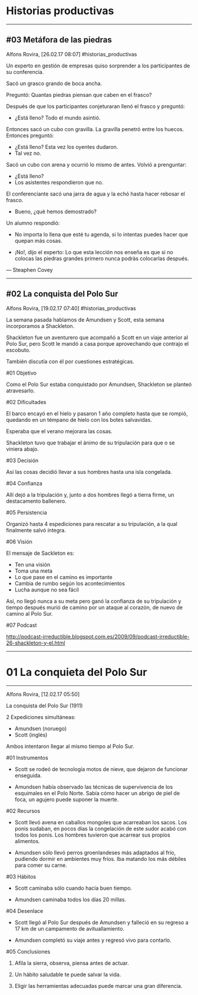 # Historias productivas


---------------------------
#03 Metáfora de las piedras
---------------------------

Alfons Rovira, [26.02.17 08:07]
#historias_productivas

Un experto en gestión de empresas quiso sorprender a los participantes de su conferencia.

Sacó un grasco grando de boca ancha.

Preguntó: Quantas piedras piensan que caben en el frasco?

Después de que los participantes conjeturaran llenó el frasco y preguntó:

- ¿Está lleno? Todo el mundo asintió.

Entonces sacó un cubo con gravilla. La gravilla penetró entre los huecos. Entonces preguntó:

- ¿Está lleno? Esta vez los oyentes dudaron.
- Tal vez no.

Sacó un cubo con arena y ocurrió lo mismo de antes. Volvió a prenguntar:

- ¿Está lleno?
- Los asistentes respondieron que no.

El conferenciante sacó una jarra de agua y la echó hasta hacer rebosar el frasco.

- Bueno, ¿què hemos demostrado?

Un alumno respondió:

- No importa lo llena que esté tu agenda, si lo intentas puedes hacer que quepan más cosas.

- ¡No!, dijo el experto: Lo que esta lección nos enseña es que si no colocas las piedras grandes primero nunca podràs colocarlas después.

— Steaphen Covey

-----------------------------
#02 La conquista del Polo Sur
-----------------------------

Alfons Rovira, [19.02.17 07:40]
#historias_productivas

La semana pasada hablamos de Amundsen y Scott, esta semana incorporamos a Shackleton.

Shackleton fue un aventurero que acompañó a Scott en un viaje anterior al Polo Sur, pero Scott le mandó a casa porque aprovechando que contrajo el escobuto.

También discutía con él por cuestiones estratégicas.

#01 Objetivo

Como el Polo Sur estaba conquistado por Amundsen, Shackleton se planteó atravesarlo.

#02 Dificultades

El barco encayó en el hielo y pasaron 1 año completo hasta que se rompió, quedando en un témpano de hielo con los botes salvavidas.

Esperaba que el verano mejorara las cosas.

Shackleton tuvo que trabajar el ánimo de su tripulación para que o se viniera abajo.

#03 Decisión

Así las cosas decidió llevar a sus hombres hasta una isla congelada.

#04 Confianza

Allí dejó a la tripulación y, junto a dos hombres llegó a tierra firme, un destacamento ballenero.

#05 Persistencia

Organizó hasta 4 espediciones para rescatar a su tripulación, a la qual finalmente salvó íntegra.

#06 Visión

El mensaje de Sackleton es:

- Ten una visión
- Toma una meta
- Lo que pase en el camino es importante
- Cambia de rumbo según los acontecimientos
- Lucha aunque no sea fácil

Así, no llegó nunca a su meta pero ganó la confianza de su tripulación y tiempo después murió de camino por un ataque al corazón, de nuevo de camino al Polo Sur.

#07 Podcast

http://podcast-irreductible.blogspot.com.es/2009/09/podcast-irreductible-26-shackleton-y-el.html

-------------------------------
# 01 La conquieta del Polo Sur
-------------------------------

Alfons Rovira, [12.02.17 05:50]

La conquista del Polo Sur (1911)

2 Expediciones simultáneas:

- Amundsen (noruego)
- Scott (inglés)

Ambos intentaron llegar al mismo tiempo al Polo Sur.

#01 Instrumentos

- Scott se rodeó de tecnología motos de nieve, que dejaron de funcionar enseguida.

- Amundsen había observado las técnicas de supervivencia de los esquimales en el Polo Norte. Sabía cómo hacer un abrigo de piel de foca, un agujero puede suponer la muerte.

#02 Recursos

- Scott llevó avena en caballos mongoles que acarreaban los sacos. Los ponis sudaban, en pocos días la congelación de este sudor acabó con todos los ponis. Los hombres tuvieron que acarrear sus propios alimentos.

- Amundsen sólo llevó perros groenlandeses más adaptados al frío, pudiendo dormir en ambientes muy fríos. Iba matando los más débiles para comer su carne.

#03 Hábitos

- Scott caminaba sólo cuando hacía buen tiempo.

- Amundsen caminaba todos los días 20 millas.

#04 Desenlace

- Scott llegó al Polo Sur después de Amundsen y falleció en su regreso a 17 km de un campamento de avituallamiento.

- Amundsen completó su viaje antes y regresó vivo para contarlo.

#05 Conclusiones

1. Afila la sierra, observa, piensa antes de actuar.

2. Un hábito saludable te puede salvar la vida.

3. Eligir las herramientas adecuadas puede marcar una gran diferencia.

